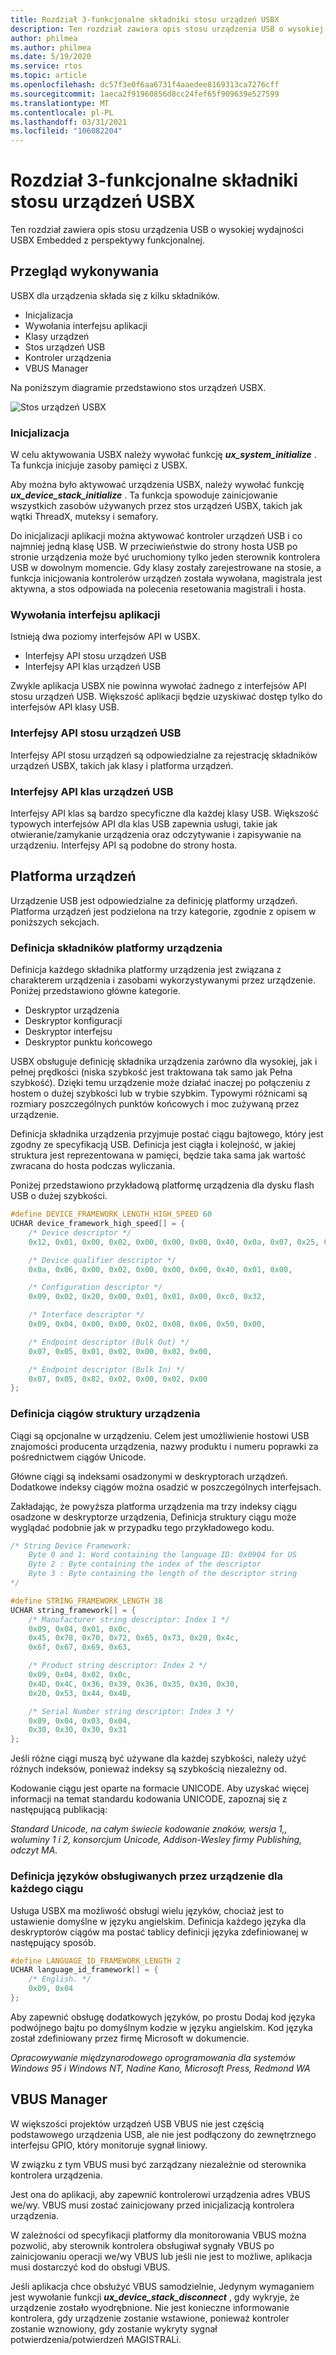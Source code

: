 ```yaml
---
title: Rozdział 3-funkcjonalne składniki stosu urządzeń USBX
description: Ten rozdział zawiera opis stosu urządzenia USB o wysokiej wydajności USBX Embedded z perspektywy funkcjonalnej.
author: philmea
ms.author: philmea
ms.date: 5/19/2020
ms.service: rtos
ms.topic: article
ms.openlocfilehash: dc57f3e0f6aa6731f4aaedee8169313ca7276cff
ms.sourcegitcommit: 1aeca2f91960856d8cc24fef65f909639e527599
ms.translationtype: MT
ms.contentlocale: pl-PL
ms.lasthandoff: 03/31/2021
ms.locfileid: "106082204"
---
```

# <a name="chapter-3---functional-components-of-usbx-device-stack"></a>Rozdział 3-funkcjonalne składniki stosu urządzeń USBX

Ten rozdział zawiera opis stosu urządzenia USB o wysokiej wydajności USBX Embedded z perspektywy funkcjonalnej.

## <a name="execution-overview"></a>Przegląd wykonywania

USBX dla urządzenia składa się z kilku składników.

- Inicjalizacja
- Wywołania interfejsu aplikacji
- Klasy urządzeń
- Stos urządzeń USB
- Kontroler urządzenia
- VBUS Manager

Na poniższym diagramie przedstawiono stos urządzeń USBX.

![Stos urządzeń USBX](media/usbx-device-stack/usbx-device-stack.png)

### <a name="initialization"></a>Inicjalizacja

W celu aktywowania USBX należy wywołać funkcję ***ux_system_initialize*** . Ta funkcja inicjuje zasoby pamięci z USBX.

Aby można było aktywować urządzenia USBX, należy wywołać funkcję ***ux_device_stack_initialize*** . Ta funkcja spowoduje zainicjowanie wszystkich zasobów używanych przez stos urządzeń USBX, takich jak wątki ThreadX, muteksy i semafory.

Do inicjalizacji aplikacji można aktywować kontroler urządzeń USB i co najmniej jedną klasę USB. W przeciwieństwie do strony hosta USB po stronie urządzenia może być uruchomiony tylko jeden sterownik kontrolera USB w dowolnym momencie. Gdy klasy zostały zarejestrowane na stosie, a funkcja inicjowania kontrolerów urządzeń została wywołana, magistrala jest aktywna, a stos odpowiada na polecenia resetowania magistrali i hosta.

### <a name="application-interface-calls"></a>Wywołania interfejsu aplikacji

Istnieją dwa poziomy interfejsów API w USBX.

- Interfejsy API stosu urządzeń USB
- Interfejsy API klas urządzeń USB

Zwykle aplikacja USBX nie powinna wywołać żadnego z interfejsów API stosu urządzeń USB. Większość aplikacji będzie uzyskiwać dostęp tylko do interfejsów API klasy USB.

### <a name="usb-device-stack-apis"></a>Interfejsy API stosu urządzeń USB

Interfejsy API stosu urządzeń są odpowiedzialne za rejestrację składników urządzeń USBX, takich jak klasy i platforma urządzeń.

### <a name="usb-device-class-apis"></a>Interfejsy API klas urządzeń USB

Interfejsy API klas są bardzo specyficzne dla każdej klasy USB. Większość typowych interfejsów API dla klas USB zapewnia usługi, takie jak otwieranie/zamykanie urządzenia oraz odczytywanie i zapisywanie na urządzeniu. Interfejsy API są podobne do strony hosta.

## <a name="device-framework"></a>Platforma urządzeń

Urządzenie USB jest odpowiedzialne za definicję platformy urządzeń. Platforma urządzeń jest podzielona na trzy kategorie, zgodnie z opisem w poniższych sekcjach.

### <a name="definition-of-the-components-of-the-device-framework"></a>Definicja składników platformy urządzenia

Definicja każdego składnika platformy urządzenia jest związana z charakterem urządzenia i zasobami wykorzystywanymi przez urządzenie. Poniżej przedstawiono główne kategorie.

- Deskryptor urządzenia
- Deskryptor konfiguracji
- Deskryptor interfejsu
- Deskryptor punktu końcowego

USBX obsługuje definicję składnika urządzenia zarówno dla wysokiej, jak i pełnej prędkości (niska szybkość jest traktowana tak samo jak Pełna szybkość). Dzięki temu urządzenie może działać inaczej po połączeniu z hostem o dużej szybkości lub w trybie szybkim. Typowymi różnicami są rozmiary poszczególnych punktów końcowych i moc zużywaną przez urządzenie.

Definicja składnika urządzenia przyjmuje postać ciągu bajtowego, który jest zgodny ze specyfikacją USB. Definicja jest ciągła i kolejność, w jakiej struktura jest reprezentowana w pamięci, będzie taka sama jak wartość zwracana do hosta podczas wyliczania.

Poniżej przedstawiono przykładową platformę urządzenia dla dysku flash USB o dużej szybkości.

```c
#define DEVICE_FRAMEWORK_LENGTH_HIGH_SPEED 60
UCHAR device_framework_high_speed[] = {
    /* Device descriptor */
    0x12, 0x01, 0x00, 0x02, 0x00, 0x00, 0x00, 0x40, 0x0a, 0x07, 0x25, 0x40, 0x01, 0x00, 0x01, 0x02, 0x03, 0x01,

    /* Device qualifier descriptor */
    0x0a, 0x06, 0x00, 0x02, 0x00, 0x00, 0x00, 0x40, 0x01, 0x00,

    /* Configuration descriptor */
    0x09, 0x02, 0x20, 0x00, 0x01, 0x01, 0x00, 0xc0, 0x32,

    /* Interface descriptor */
    0x09, 0x04, 0x00, 0x00, 0x02, 0x08, 0x06, 0x50, 0x00,

    /* Endpoint descriptor (Bulk Out) */
    0x07, 0x05, 0x01, 0x02, 0x00, 0x02, 0x00,

    /* Endpoint descriptor (Bulk In) */
    0x07, 0x05, 0x82, 0x02, 0x00, 0x02, 0x00
};
```

### <a name="definition-of-the-strings-of-the-device-framework"></a>Definicja ciągów struktury urządzenia

Ciągi są opcjonalne w urządzeniu. Celem jest umożliwienie hostowi USB znajomości producenta urządzenia, nazwy produktu i numeru poprawki za pośrednictwem ciągów Unicode.

Główne ciągi są indeksami osadzonymi w deskryptorach urządzeń. Dodatkowe indeksy ciągów można osadzić w poszczególnych interfejsach.

Zakładając, że powyższa platforma urządzenia ma trzy indeksy ciągu osadzone w deskryptorze urządzenia, Definicja struktury ciągu może wyglądać podobnie jak w przypadku tego przykładowego kodu.

```c
/* String Device Framework:
    Byte 0 and 1: Word containing the language ID: 0x0904 for US
    Byte 2 : Byte containing the index of the descriptor
    Byte 3 : Byte containing the length of the descriptor string
*/

#define STRING_FRAMEWORK_LENGTH 38
UCHAR string_framework[] = {
    /* Manufacturer string descriptor: Index 1 */
    0x09, 0x04, 0x01, 0x0c,
    0x45, 0x78, 0x70, 0x72, 0x65, 0x73, 0x20, 0x4c,
    0x6f, 0x67, 0x69, 0x63,

    /* Product string descriptor: Index 2 */
    0x09, 0x04, 0x02, 0x0c,
    0x4D, 0x4C, 0x36, 0x39, 0x36, 0x35, 0x30, 0x30,
    0x20, 0x53, 0x44, 0x4B,

    /* Serial Number string descriptor: Index 3 */
    0x09, 0x04, 0x03, 0x04,
    0x30, 0x30, 0x30, 0x31
};
```

Jeśli różne ciągi muszą być używane dla każdej szybkości, należy użyć różnych indeksów, ponieważ indeksy są szybkością niezależny od.

Kodowanie ciągu jest oparte na formacie UNICODE. Aby uzyskać więcej informacji na temat standardu kodowania UNICODE, zapoznaj się z następującą publikacją:

*Standard Unicode, na całym świecie kodowanie znaków, wersja 1,, woluminy 1 i 2, konsorcjum Unicode, Addison-Wesley firmy Publishing, odczyt MA.*

### <a name="definition-of-the-languages-supported-by-the-device-for-each-string"></a>Definicja języków obsługiwanych przez urządzenie dla każdego ciągu

Usługa USBX ma możliwość obsługi wielu języków, chociaż jest to ustawienie domyślne w języku angielskim. Definicja każdego języka dla deskryptorów ciągów ma postać tablicy definicji języka zdefiniowanej w następujący sposób.

```c
#define LANGUAGE_ID_FRAMEWORK_LENGTH 2
UCHAR language_id_framework[] = {
    /* English. */
    0x09, 0x04
};
```

Aby zapewnić obsługę dodatkowych języków, po prostu Dodaj kod języka podwójnego bajtu po domyślnym kodzie w języku angielskim. Kod języka został zdefiniowany przez firmę Microsoft w dokumencie.

*Opracowywanie międzynarodowego oprogramowania dla systemów Windows 95 i Windows NT, Nadine Kano, Microsoft Press, Redmond WA*

## <a name="vbus-manager"></a>VBUS Manager

W większości projektów urządzeń USB VBUS nie jest częścią podstawowego urządzenia USB, ale nie jest podłączony do zewnętrznego interfejsu GPIO, który monitoruje sygnał liniowy.

W związku z tym VBUS musi być zarządzany niezależnie od sterownika kontrolera urządzenia.

Jest ona do aplikacji, aby zapewnić kontrolerowi urządzenia adres VBUS we/wy. VBUS musi zostać zainicjowany przed inicjalizacją kontrolera urządzenia.

W zależności od specyfikacji platformy dla monitorowania VBUS można pozwolić, aby sterownik kontrolera obsługiwał sygnały VBUS po zainicjowaniu operacji we/wy VBUS lub jeśli nie jest to możliwe, aplikacja musi dostarczyć kod do obsługi VBUS.

Jeśli aplikacja chce obsłużyć VBUS samodzielnie, Jedynym wymaganiem jest wywołanie funkcji ***ux_device_stack_disconnect*** , gdy wykryje, że urządzenie zostało wyodrębnione. Nie jest konieczne informowanie kontrolera, gdy urządzenie zostanie wstawione, ponieważ kontroler zostanie wznowiony, gdy zostanie wykryty sygnał potwierdzenia/potwierdzeń MAGISTRALi.
